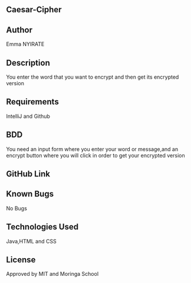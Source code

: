 ##  Caesar-Cipher

##  Author 

Emma NYIRATE

##  Description

 You enter the word that you want to encrypt and then get its encrypted version
 
 ##  Requirements
 
 IntelliJ and Github
 
 ##  BDD
 
 You need an input form where you enter your word or message,and an encrypt button where you will click in order to get your encrypted version
 
 ##  GitHub Link
 
 ## Known Bugs
 
 No Bugs
 
 ##  Technologies Used
 
 Java,HTML and CSS
 
 ## License
 
Approved by MIT and Moringa School
